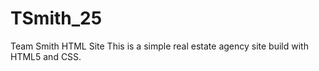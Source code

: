 # TSmith_25
Team Smith HTML Site
This is a simple real estate agency site build with HTML5 and CSS.

